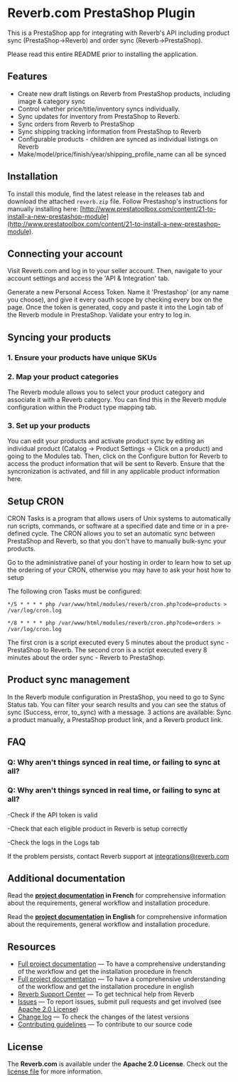 # Reverb.com PrestaShop Plugin
This is a PrestaShop app for integrating with Reverb's API including product sync (PrestaShop->Reverb) and order sync (Reverb->PrestaShop).

Please read this entire README prior to installing the application.

## Features
* Create new draft listings on Reverb from PrestaShop products, including image & category sync
* Control whether price/title/inventory syncs individually.
* Sync updates for inventory from PrestaShop to Reverb.
* Sync orders from Reverb to PrestaShop
* Sync shipping tracking information from PrestaShop to Reverb
* Configurable products - children are synced as individual listings on Reverb
* Make/model/price/finish/year/shipping_profile_name can all be synced

## Installation

To install this module, find the latest release in the releases tab and download the attached `reverb.zip` file. Follow Prestashop's instructions for manually installing here: [http://www.prestatoolbox.com/content/21-to-install-a-new-prestashop-module](http://www.prestatoolbox.com/content/21-to-install-a-new-prestashop-module).

## Connecting your account
Visit Reverb.com and log in to your seller account. Then, navigate to your account settings and access the 'API & Integration' tab.

Generate a new Personal Access Token. Name it 'Prestashop' (or any name you choose), and give it every oauth scope by checking every box on the page. Once the token is generated, copy and paste it into the Login tab of the Reverb module in PrestaShop. Validate your entry to log in.

## Syncing your products

### 1. Ensure your products have unique SKUs
### 2. Map your product categories

The Reverb module allows you to select your product category and associate it with a Reverb category. You can find this in the Reverb module configuration within the Product type mapping tab.

### 3. Set up your products

You can edit your products and activate product sync by editing an individual product (Catalog -> Product Settings -> Click on a product) and going to the Modules tab.  Then, click on the Configure button for Reverb to access the product information that will be sent to Reverb.  Ensure that the syncronization is activated, and fill in any applicable product information here.

## Setup CRON

CRON Tasks is a program that allows users of Unix systems to automatically run scripts, commands, or software at a specified date and time or in a pre-defined cycle. The CRON allows you to set an automatic sync between PrestaShop and Reverb, so that you don't have to manually bulk-sync your products. 

Go to the administrative panel of your hosting in order to learn how to set up the ordering of your CRON, otherwise you may have to ask your host how to setup 

The following cron Tasks must be configured:

`*/5 * * * * php /var/www/html/modules/reverb/cron.php?code=products > /var/log/cron.log`

`*/8 * * * * php /var/www/html/modules/reverb/cron.php?code=orders > /var/log/cron.log`

The first cron is a script executed every 5 minutes about the product sync - PrestaShop to Reverb. The second cron is a script executed every 8 minutes about the order sync - Reverb to PrestaShop.

## Product sync management

In the Reverb module configuration in PrestaShop, you need to go to Sync Status tab. You can filter your search results and you can see the status of sync (Success, error, to_sync) with a message. 3 actions are available: Sync a product manually, a PrestaShop product link, and a Reverb product link.

## FAQ
### Q: Why aren't things synced in real time, or failing to sync at all?

### Q: Why aren't things synced in real time, or failing to sync at all?
-Check if the API token is valid

-Check that each eligible product in Reverb is setup correctly

-Check the logs in the Logs tab

If the problem persists, contact Reverb support at integrations@reverb.com


## Additional documentation

Read the **[project documentation][doc-home-fr] in French** for comprehensive information about the requirements, general workflow and installation procedure.

Read the **[project documentation][doc-home-en] in English** for comprehensive information about the requirements, general workflow and installation procedure.

## Resources
- [Full project documentation][doc-home-fr] — To have a comprehensive understanding of the workflow and get the installation procedure in french
- [Full project documentation][doc-home-en] — To have a comprehensive understanding of the workflow and get the installation procedure in english
- [Reverb Support Center][reverb-help] — To get technical help from Reverb
- [Issues][project-issues] — To report issues, submit pull requests and get involved (see [Apache 2.0 License][project-license])
- [Change log][project-changelog] — To check the changes of the latest versions
- [Contributing guidelines][project-contributing] — To contribute to our source code

## License

The **Reverb.com** is available under the **Apache 2.0 License**. Check out the [license file][project-license] for more information.


[doc-home-fr]: https://github.com/reverbdotcom/prestashop/blob/master/src/reverb/doc/documentation-reverb-fr.md
[doc-home-en]: https://github.com/reverbdotcom/prestashop/blob/master/src/reverb/doc/documentation-reverb-en.md
[reverb-help]: https://reverb.com/fr/page/contact
[project-issues]: https://github.com/reverbdotcom/prestashop/
[project-license]: LICENSE.md
[project-changelog]: CHANGELOG.md
[project-contributing]: CONTRIBUTING.md
